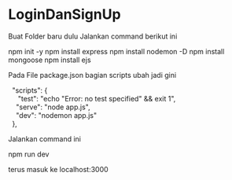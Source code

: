 # LoginDanSignUp
Buat Folder baru dulu
Jalankan command berikut ini

npm init -y
npm install express
npm install nodemon -D
npm install mongoose
npm install ejs

Pada File package.json bagian scripts ubah jadi gini

&nbsp;&nbsp;"scripts": { <br/>
&nbsp;&nbsp;&nbsp;&nbsp;    "test": "echo \"Error: no test specified\" && exit 1", <br/>
    &nbsp;&nbsp;&nbsp;&nbsp;"serve": "node app.js", <br/>
    &nbsp;&nbsp;&nbsp;&nbsp;"dev": "nodemon app.js" <br/>
&nbsp;&nbsp;}, <br/>



Jalankan command ini

npm run dev

terus masuk ke localhost:3000


